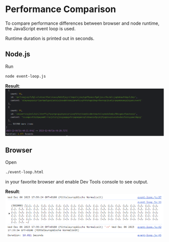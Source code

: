 # Performance Comparison
To compare performance differences between browser and node runtime, the JavaScript
event loop is used. 

Runtime duration is printed out in seconds.

## Node.js
Run 
```bash
node event-loop.js
```

**Result**:
![Result Node](result-node.png)

## Browser
Open
```bash
./event-loop.html
```
in your favorite browser and enable Dev Tools console to see output.

**Result**:
![Result Browser](result-browser.png)
